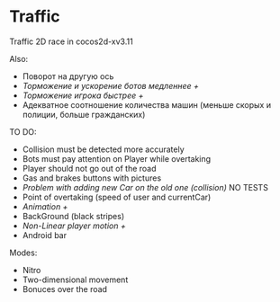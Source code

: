 # Traffic
Traffic 2D race in cocos2d-xv3.11

Also:

  - Поворот на другую ось
  - <i>Торможение и ускорение ботов медленнее + </i>
  - <i>Торможение игрока быстрее + </i>
  - Адекватное соотношение количества машин (меньше скорых и полиции, больше гражданских)

TO DO:

  - Collision must be detected more accurately
  - Bots must pay attention on Player while overtaking
  - Player should not go out of the road
  - Gas and brakes buttons with pictures
  - <i>Problem with adding new Car on the old one (collision)</i> NO TESTS
  - Point of overtaking (speed of user and currentCar)
  - <i>Animation + </i>
  - BackGround (black stripes)
  - <i>Non-Linear player motion + </i>
  - Android bar

Modes:

  - Nitro
  - Two-dimensional movement
  - Bonuces over the road
